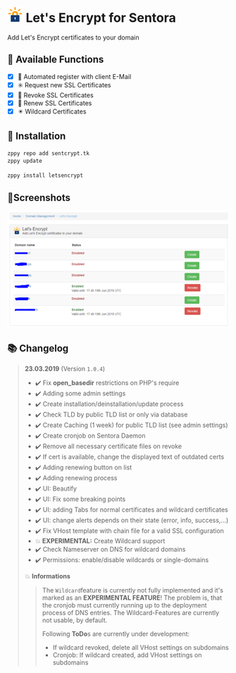 # ![Icon](https://raw.githubusercontent.com/Bizarrus/Sentora-LetsEncrypt/master/letsencrypt/assets/icon.png) Let's Encrypt for Sentora
Add Let's Encrypt certificates to your domain

## 📑 Available Functions
- [x] 🔑 Automated register with client E-Mail
- [x] ✳️ Request new SSL Certificates
- [x] 🚫 Revoke SSL Certificates
- [x] 🔄 Renew SSL Certificates
- [x] ✴️ Wildcard Certificates

## 🔨 Installation
```bash
zppy repo add sentcrypt.tk
zppy update

zppy install letsencrypt
```

## 📐Screenshots
![Screenshot](https://raw.githubusercontent.com/Bizarrus/Sentora-LetsEncrypt/master/screenshots/preview.png)

## 📚 Changelog
> **23.03.2019** (Version `1.0.4`)
> - ✔️ Fix **open_basedir** restrictions on PHP's require
> - ✔️ Adding some admin settings
> - ✔️ Create installation/deinstallation/update process
> - ✔️ Check TLD by public TLD list or only via database
> - ✔️ Create Caching (1 week) for public TLD list (see admin settings)
> - ✔️ Create cronjob on Sentora Daemon
> - ✔️ Remove all necessary certificate files on revoke
> - ✔️ If cert is available, change the displayed text of outdated certs
> - ✔️ Adding renewing button on list
> - ✔️ Adding renewing process
> - ✔️ UI: Beautify
> - ✔️ UI: Fix some breaking points
> - ✔️ UI: adding Tabs for normal certificates and wildcard certificates
> - ✔️ UI: change alerts depends on their state (error, info, success,...)
> - ✔️ Fix VHost template with chain file for a valid SSL configuration
> - 💥 **EXPERIMENTAL:** Create Wildcard support
> - ✔️ Check Nameserver on DNS for wildcard domains
> - ✔️ Permissions: enable/disable wildcards or single-domains
> 
> 💥 **Informations**
> 
> > The `Wildcard`feature is currently not fully implemented and it's marked as an **EXPERIMENTAL FEATURE**!
> > The problem is, that the cronjob must currently running up to the deployment process of DNS entries. The Wildcard-Features are currently not usable, by default.
> >
> > Following **ToDo**s are currently under development:
> > - If wildcard revoked, delete all VHost settings on subdomains
> > - Cronjob: If wildcard created, add VHost settings on subdomains
